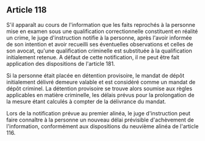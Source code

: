 Article 118
----
S'il apparaît au cours de l'information que les faits reprochés à la personne
mise en examen sous une qualification correctionnelle constituent en réalité un
crime, le juge d'instruction notifie à la personne, après l'avoir informée de
son intention et avoir recueilli ses éventuelles observations et celles de son
avocat, qu'une qualification criminelle est substituée à la qualification
initialement retenue. A défaut de cette notification, il ne peut être fait
application des dispositions de l'article 181.

Si la personne était placée en détention provisoire, le mandat de dépôt
initialement délivré demeure valable et est considéré comme un mandat de dépôt
criminel. La détention provisoire se trouve alors soumise aux règles applicables
en matière criminelle, les délais prévus pour la prolongation de la mesure étant
calculés à compter de la délivrance du mandat.

Lors de la notification prévue au premier alinéa, le juge d'instruction peut
faire connaître à la personne un nouveau délai prévisible d'achèvement de
l'information, conformément aux dispositions du neuvième alinéa de l'article
116.

